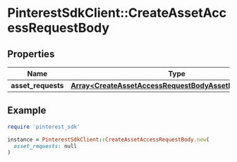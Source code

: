 # PinterestSdkClient::CreateAssetAccessRequestBody

## Properties

| Name | Type | Description | Notes |
| ---- | ---- | ----------- | ----- |
| **asset_requests** | [**Array&lt;CreateAssetAccessRequestBodyAssetRequestsInner&gt;**](CreateAssetAccessRequestBodyAssetRequestsInner.md) |  |  |

## Example

```ruby
require 'pinterest_sdk'

instance = PinterestSdkClient::CreateAssetAccessRequestBody.new(
  asset_requests: null
)
```

